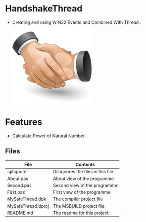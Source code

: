 # HandshakeThread
- Creating and using WIN32 Events and Combined With Thread .                   
![](HandshakeThread.png) 



# Features  
- Calculate Power of Natural Number.








## Files

| File | Contents | 
| --- | --- |
| .gitignore | Git ignores the files in this file |
| About.pas | About view of the programme |
| Second.pas | Second view of the programme |
| First.pas | First view of the programme |
| MySafeThread.dpk | The compiler project file |
| MySafeThread.dproj | The MSBUILD project file |
| README.md | The readme for this project |
